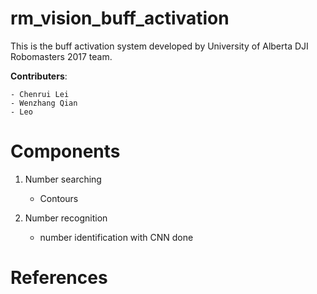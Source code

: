 # rm_vision_buff_activation
This is the buff activation system developed by University of Alberta DJI Robomasters 2017 team.

**Contributers**:

	- Chenrui Lei
	- Wenzhang Qian
	- Leo



# Components

1. Number searching
	- Contours

2. Number recognition
	- number identification with CNN done



# References




